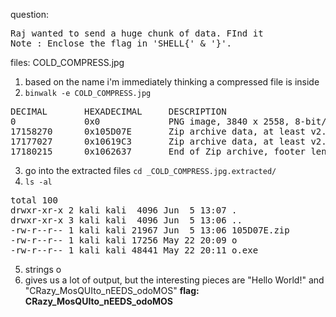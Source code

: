 question:
<pre>
Raj wanted to send a huge chunk of data. FInd it
Note : Enclose the flag in 'SHELL{' & '}'.
</pre>
files: COLD_COMPRESS.jpg

1) based on the name i'm immediately thinking a compressed file is inside
2) `binwalk -e COLD_COMPRESS.jpg`
<pre>
DECIMAL       HEXADECIMAL     DESCRIPTION
0             0x0             PNG image, 3840 x 2558, 8-bit/color RGBA, non-interlaced
17158270      0x105D07E       Zip archive data, at least v2.0 to extract, compressed size: 18722, uncompressed size: 48441, name: o.exe
17177027      0x10619C3       Zip archive data, at least v2.0 to extract, compressed size: 2987, uncompressed size: 17256, name: o
17180215      0x1062637       End of Zip archive, footer length: 22
</pre>

3) go into the extracted files `cd _COLD_COMPRESS.jpg.extracted/`
4) `ls -al`
<pre>
total 100
drwxr-xr-x 2 kali kali  4096 Jun  5 13:07 .
drwxr-xr-x 3 kali kali  4096 Jun  5 13:06 ..
-rw-r--r-- 1 kali kali 21967 Jun  5 13:06 105D07E.zip
-rw-r--r-- 1 kali kali 17256 May 22 20:09 o
-rw-r--r-- 1 kali kali 48441 May 22 20:11 o.exe
</pre>

5) strings o
6) gives us a lot of output, but the interesting pieces are "Hello World!" and "CRazy_MosQUIto_nEEDS_odoMOS"
**flag: CRazy_MosQUIto_nEEDS_odoMOS**
